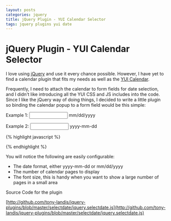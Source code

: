 ```yaml
--- 
layout: posts
categories: jquery
title: jQuery Plugin - YUI Calendar Selector
tags: jquery plugins yui date
---
```


jQuery Plugin - YUI Calendar Selector
=====================================

I love using [jQuery](http://www.jquery.org) and use it every chance possible. However, I have yet to find a calendar plugin that fits my needs as well as the [YUI Calendar](http://).

Frequently, I need to attach the calendar to form fields for date selection, and I didn't like introducing all the YUI CSS and JS includes into the code. Since I like the jQuery way of doing things, I decided to write a little plugin so binding the calendar popup to a form field would be this simple:

Example 1: <input id="date1" type="text" size="12" autocomplete="off" /> mm/dd/yyyy

Example 2: <input id="date2" type="text" size="12" autocomplete="off" /> yyyy-mm-dd

{% highlight javascript %}
<script type="text/javascript" src="/js/jquery.selectdate.js"></script>
<script type="text/javascript" charset="utf-8">
$(document).ready(function() {
  $('#date1').selectdate({format:'mm/dd/yyyy', pages:3, font_size:'85%'});
  $('#date2').selectdate({format:'mm-dd-yyy', pages:2});
});
</script>
{% endhighlight %}

You will notice the following are easily configurable:

*  The date format, either yyyy-mm-dd or mm/dd/yyyy
*  The number of calendar pages to display
*  The font size, this is handy when you want to show a large number of pages in a small area

Source Code for the plugin

[http://github.com/tony-landis/jquery-plugins/blob/master/selectdate/jquery.selectdate.js](http://github.com/tony-landis/jquery-plugins/blob/master/selectdate/jquery.selectdate.js)

<script type="text/javascript" src="http://ajax.googleapis.com/ajax/libs/jquery/1.2.6/jquery.min.js"></script> 
<script type="text/javascript" src="http://github.com/tony-landis/jquery-plugins/raw/master/selectdate/jquery.selectdate.js"></script>
<script type="text/javascript" charset="utf-8">
$(document).ready(function() {
  $('#date1').selectdate({format:'mm/dd/yyyy', pages:3, font_size:'85%'});
  $('#date2').selectdate({format:'yyyy-mm-dd', pages:2});
});
</script>

<!--
Binding Multiple Date Inputs
----------------------------

One other case I run into a lot is the need to select a date range, start and end. In many cases, it would be usefull for the user if the input selector behaved so that these two dates were linked. So I also added a feature in the plugin so that changing the @start@ date will change to the @end@ date, always keeping the number of days between the two fields in sync.

If the user changes the @end@ date, then the number of days the plugin will maintain betwee the dates is changed. So changing the @end@ date does not modify the @start@ date, it only changes the rule for the plugin.

Start Date: <input id="start_date" class="cal-bind-1" type="text" size="12" autocomplete="off" />
End Date: <input id="end_date" class="cal-bind-2" type="text" size="12" autocomplete="off" />

  $('#start_date').selectdate({format:'mm/dd/yyyy', pages:2, bind:'1'});
  $('#end_date').selectdate({format:'mm/dd/yyyy', pages:2, bind:'2'});

-->

